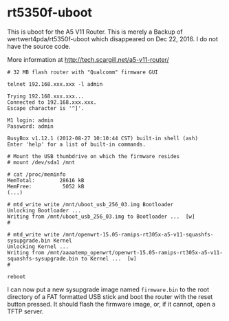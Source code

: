 # rt5350f-uboot

This is uboot for the A5 V11 Router. This is merely a Backup of wertwert4pda/rt5350f-uboot which disappeared on Dec 22, 2016. I do not have the source code.

More information at http://tech.scargill.net/a5-v11-router/

```
# 32 MB flash router with "Qualcomm" firmware GUI

telnet 192.168.xxx.xxx -l admin

Trying 192.168.xxx.xxx...
Connected to 192.168.xxx.xxx.
Escape character is '^]'.

M1 login: admin
Password: admin

BusyBox v1.12.1 (2012-08-27 10:10:44 CST) built-in shell (ash)
Enter 'help' for a list of built-in commands.

# Mount the USB thumbdrive on which the firmware resides
# mount /dev/sda1 /mnt

# cat /proc/meminfo 
MemTotal:        28616 kB
MemFree:          5052 kB
(...)

# mtd_write write /mnt/uboot_usb_256_03.img Bootloader
Unlocking Bootloader ...
Writing from /mnt/uboot_usb_256_03.img to Bootloader ...  [w]
# 

# mtd_write write /mnt/openwrt-15.05-ramips-rt305x-a5-v11-squashfs-sysupgrade.bin Kernel
Unlocking Kernel ...
Writing from /mnt/aaaatemp_openwrt/openwrt-15.05-ramips-rt305x-a5-v11-squashfs-sysupgrade.bin to Kernel ...  [w]
#

reboot
```

I can now put a new sysupgrade image named `firmware.bin` to the root directory of a FAT formatted USB stick and boot the router with the reset button pressed. It should flash the firmware image, or, if it cannot, open a TFTP server.
